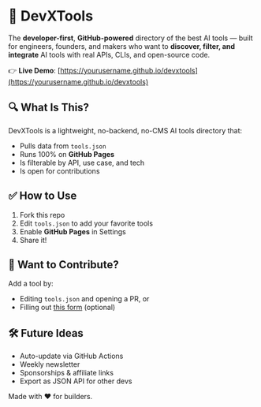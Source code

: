 # 🚀 DevXTools

The **developer-first**, **GitHub-powered** directory of the best AI tools — built for engineers, founders, and makers who want to **discover, filter, and integrate** AI tools with real APIs, CLIs, and open-source code.

👉 **Live Demo**: [https://yourusername.github.io/devxtools](https://yourusername.github.io/devxtools)

## 🔍 What Is This?

DevXTools is a lightweight, no-backend, no-CMS AI tools directory that:

- Pulls data from `tools.json`
- Runs 100% on **GitHub Pages**
- Is filterable by API, use case, and tech
- Is open for contributions

## ✅ How to Use

1. Fork this repo
2. Edit `tools.json` to add your favorite tools
3. Enable **GitHub Pages** in Settings
4. Share it!

## 💬 Want to Contribute?

Add a tool by:

- Editing `tools.json` and opening a PR, or
- Filling out [this form](https://forms.gle/your-form-link) (optional)

## 🛠️ Future Ideas

- Auto-update via GitHub Actions
- Weekly newsletter
- Sponsorships & affiliate links
- Export as JSON API for other devs

Made with ❤️ for builders.